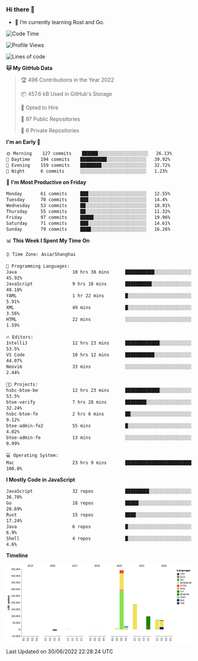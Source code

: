 ### Hi there 👋

- 🌱 I’m currently learning Rust and Go.

<!--START_SECTION:waka-->
![Code Time](http://img.shields.io/badge/Code%20Time-491%20hrs%201%20min-blue)

![Profile Views](http://img.shields.io/badge/Profile%20Views-0-blue)

![Lines of code](https://img.shields.io/badge/From%20Hello%20World%20I%27ve%20Written-900%20Thousand%20lines%20of%20code-blue)

**🐱 My GitHub Data** 

> 🏆 496 Contributions in the Year 2022
 > 
> 📦 457.6 kB Used in GitHub's Storage 
 > 
> 💼 Opted to Hire
 > 
> 📜 97 Public Repositories 
 > 
> 🔑 6 Private Repositories  
 > 
**I'm an Early 🐤** 

```text
🌞 Morning    127 commits    ██████░░░░░░░░░░░░░░░░░░░   26.13% 
🌆 Daytime    194 commits    ██████████░░░░░░░░░░░░░░░   39.92% 
🌃 Evening    159 commits    ████████░░░░░░░░░░░░░░░░░   32.72% 
🌙 Night      6 commits      ░░░░░░░░░░░░░░░░░░░░░░░░░   1.23%

```
📅 **I'm Most Productive on Friday** 

```text
Monday       61 commits     ███░░░░░░░░░░░░░░░░░░░░░░   12.55% 
Tuesday      70 commits     ███░░░░░░░░░░░░░░░░░░░░░░   14.4% 
Wednesday    53 commits     ██░░░░░░░░░░░░░░░░░░░░░░░   10.91% 
Thursday     55 commits     ██░░░░░░░░░░░░░░░░░░░░░░░   11.32% 
Friday       97 commits     █████░░░░░░░░░░░░░░░░░░░░   19.96% 
Saturday     71 commits     ███░░░░░░░░░░░░░░░░░░░░░░   14.61% 
Sunday       79 commits     ████░░░░░░░░░░░░░░░░░░░░░   16.26%

```


📊 **This Week I Spent My Time On** 

```text
⌚︎ Time Zone: Asia/Shanghai

💬 Programming Languages: 
Java                     10 hrs 38 mins      ███████████░░░░░░░░░░░░░░   45.92% 
JavaScript               9 hrs 18 mins       ██████████░░░░░░░░░░░░░░░   40.18% 
YAML                     1 hr 22 mins        █░░░░░░░░░░░░░░░░░░░░░░░░   5.91% 
XML                      49 mins             █░░░░░░░░░░░░░░░░░░░░░░░░   3.56% 
HTML                     22 mins             ░░░░░░░░░░░░░░░░░░░░░░░░░   1.59%

🔥 Editors: 
IntelliJ                 12 hrs 23 mins      █████████████░░░░░░░░░░░░   53.5% 
VS Code                  10 hrs 12 mins      ███████████░░░░░░░░░░░░░░   44.07% 
Neovim                   33 mins             ░░░░░░░░░░░░░░░░░░░░░░░░░   2.44%

🐱‍💻 Projects: 
hsbc-btoe-be             12 hrs 23 mins      █████████████░░░░░░░░░░░░   53.5% 
btoe-verify              7 hrs 28 mins       ████████░░░░░░░░░░░░░░░░░   32.24% 
hsbc-btoe-fe             2 hrs 6 mins        ██░░░░░░░░░░░░░░░░░░░░░░░   9.12% 
btoe-admin-fe2           55 mins             █░░░░░░░░░░░░░░░░░░░░░░░░   4.02% 
btoe-admin-fe            13 mins             ░░░░░░░░░░░░░░░░░░░░░░░░░   0.99%

💻 Operating System: 
Mac                      23 hrs 9 mins       █████████████████████████   100.0%

```

**I Mostly Code in JavaScript** 

```text
JavaScript               32 repos            █████████░░░░░░░░░░░░░░░░   36.78% 
Go                       18 repos            █████░░░░░░░░░░░░░░░░░░░░   20.69% 
Rust                     15 repos            ████░░░░░░░░░░░░░░░░░░░░░   17.24% 
Java                     6 repos             █░░░░░░░░░░░░░░░░░░░░░░░░   6.9% 
Shell                    4 repos             █░░░░░░░░░░░░░░░░░░░░░░░░   4.6%

```


**Timeline**

![Chart not found](https://raw.githubusercontent.com/elton/elton/main/charts/bar_graph.png) 


 Last Updated on 30/06/2022 22:28:24 UTC
<!--END_SECTION:waka-->

<!--
**elton/elton** is a ✨ _special_ ✨ repository because its `README.md` (this file) appears on your GitHub profile.

Here are some ideas to get you started:

- 🔭 I’m currently working on ...
- 🌱 I’m currently learning ...
- 👯 I’m looking to collaborate on ...
- 🤔 I’m looking for help with ...
- 💬 Ask me about ...
- 📫 How to reach me: ...
- 😄 Pronouns: ...
- ⚡ Fun fact: ...
-->
